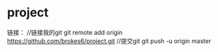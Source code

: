 # project
链接：
//链接我的git
git remote add origin https://github.com/brokes6/project.git
//提交git
git push -u origin master
